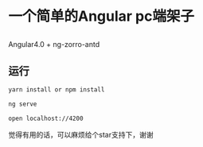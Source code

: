 # 一个简单的Angular pc端架子

##
Angular4.0 + ng-zorro-antd

## 运行

```bash 
yarn install or npm install

ng serve

open localhost://4200
```
觉得有用的话，可以麻烦给个star支持下，谢谢

